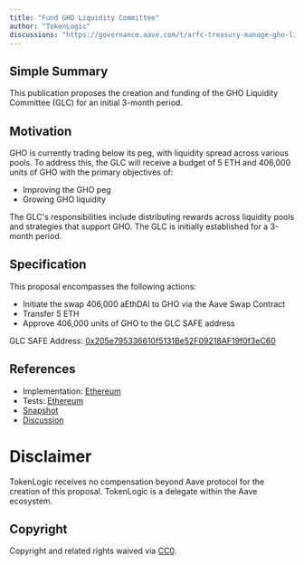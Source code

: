 ```yaml
---
title: "Fund GHO Liquidity Committee"
author: "TokenLogic"
discussions: "https://governance.aave.com/t/arfc-treasury-manage-gho-liquidity-committee/14914"
---
```


## Simple Summary

This publication proposes the creation and funding of the GHO Liquidity Committee (GLC) for an initial 3-month period.

## Motivation

GHO is currently trading below its peg, with liquidity spread across various pools. To address this, the GLC will receive a budget of 5 ETH and 406,000 units of GHO with the primary objectives of:

* Improving the GHO peg
* Growing GHO liquidity

The GLC's responsibilities include distributing rewards across liquidity pools and strategies that support GHO. The GLC is initially established for a 3-month period.

## Specification

This proposal encompasses the following actions:

* Initiate the swap 406,000 aEthDAI to GHO via the Aave Swap Contract
* Transfer 5 ETH 
* Approve 406,000 units of GHO to the GLC SAFE address

GLC SAFE Address: [0x205e795336610f5131Be52F09218AF19f0f3eC60](https://etherscan.io/address/0x205e795336610f5131Be52F09218AF19f0f3eC60#code)

## References

- Implementation: [Ethereum](https://github.com/bgd-labs/aave-proposals/blob/8cca2260671af1fc5831b86d727af555289a389c/src/20230926_AaveV3_Eth_FundGHOLiquidityCommittee/AaveV3_Ethereum_FundGHOLiquidityCommittee_20230926.sol)
- Tests: [Ethereum](https://github.com/bgd-labs/aave-proposals/blob/8cca2260671af1fc5831b86d727af555289a389c/src/20230926_AaveV3_Eth_FundGHOLiquidityCommittee/AaveV3_Ethereum_FundGHOLiquidityCommittee_20230926.t.sol)
- [Snapshot](https://snapshot.org/#/aave.eth/proposal/0x219cf8fbfa806b396728b7bf11e635ac4833ce92c9ea8e34f24a686e3cf0d132)
- [Discussion](https://governance.aave.com/t/arfc-treasury-manage-gho-liquidity-committee/14914)

# Disclaimer

TokenLogic receives no compensation beyond Aave protocol for the creation of this proposal. TokenLogic is a delegate within the Aave ecosystem.

## Copyright

Copyright and related rights waived via [CC0](https://creativecommons.org/publicdomain/zero/1.0/).
